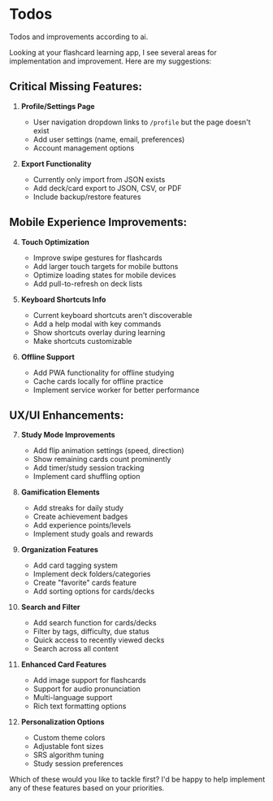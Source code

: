 # Todos

Todos and improvements according to ai.

Looking at your flashcard learning app, I see several areas for implementation and improvement. Here are my suggestions:

## Critical Missing Features:

1. **Profile/Settings Page**
    - User navigation dropdown links to `/profile` but the page doesn't exist
    - Add user settings (name, email, preferences)
    - Account management options

3. **Export Functionality**
    - Currently only import from JSON exists
    - Add deck/card export to JSON, CSV, or PDF
    - Include backup/restore features

## Mobile Experience Improvements:

4. **Touch Optimization**
    - Improve swipe gestures for flashcards
    - Add larger touch targets for mobile buttons
    - Optimize loading states for mobile devices
    - Add pull-to-refresh on deck lists

5. **Keyboard Shortcuts Info**
    - Current keyboard shortcuts aren't discoverable
    - Add a help modal with key commands
    - Show shortcuts overlay during learning
    - Make shortcuts customizable

6. **Offline Support**
    - Add PWA functionality for offline studying
    - Cache cards locally for offline practice
    - Implement service worker for better performance

## UX/UI Enhancements:

7. **Study Mode Improvements**
    - Add flip animation settings (speed, direction)
    - Show remaining cards count prominently
    - Add timer/study session tracking
    - Implement card shuffling option

8. **Gamification Elements**
    - Add streaks for daily study
    - Create achievement badges
    - Add experience points/levels
    - Implement study goals and rewards

9. **Organization Features**
    - Add card tagging system
    - Implement deck folders/categories
    - Create "favorite" cards feature
    - Add sorting options for cards/decks

10. **Search and Filter**
    - Add search function for cards/decks
    - Filter by tags, difficulty, due status
    - Quick access to recently viewed decks
    - Search across all content

11. **Enhanced Card Features**
    - Add image support for flashcards
    - Support for audio pronunciation
    - Multi-language support
    - Rich text formatting options

12. **Personalization Options**
    - Custom theme colors
    - Adjustable font sizes
    - SRS algorithm tuning
    - Study session preferences

Which of these would you like to tackle first? I'd be happy to help implement any of these features based on your priorities.
